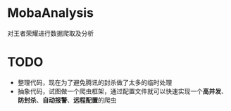 # MobaAnalysis

对王者荣耀进行数据爬取及分析

# TODO

* 整理代码，现在为了避免腾讯的封杀做了太多的临时处理
* 抽象代码，试图做一个爬虫框架，通过配置文件就可以快速实现一个**高并发**、**防封杀**、**自动报警**、**远程配置**的爬虫